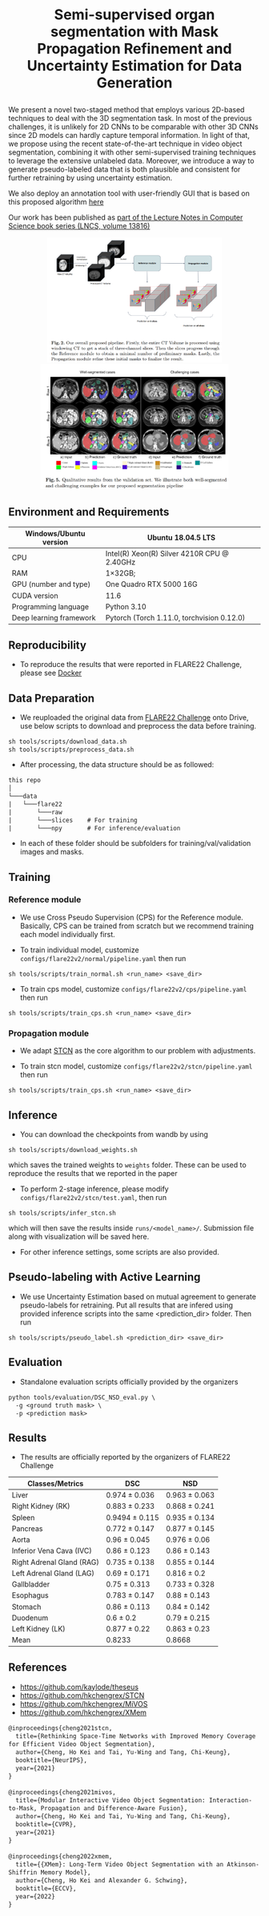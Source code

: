 # <p align="center"> Semi-supervised organ segmentation with Mask Propagation Refinement and Uncertainty Estimation for Data Generation </p>

We present a novel two-staged method that employs various 2D-based techniques to deal with the 3D segmentation task. In most of
the previous challenges, it is unlikely for 2D CNNs to be comparable with other 3D CNNs since 2D models can hardly capture temporal information. In light of that, we propose using the recent state-of-the-art technique in video object segmentation, combining it with other semi-supervised training techniques to leverage the extensive unlabeled data. Moreover, we introduce a way to generate pseudo-labeled data that is both plausible and consistent for further retraining by using uncertainty estimation. 

We also deploy an annotation tool with user-friendly GUI that is based on this proposed algorithm [here](https://github.com/nhtlongcs/ivos-gui) 

Our work has been published as [part of the Lecture Notes in Computer Science book series (LNCS, volume 13816)](https://link.springer.com/chapter/10.1007/978-3-031-23911-3_15)

<p align="center">
<img height="250" alt="screen" src="assets/overall.png">
<img height="250" alt="screen" src="assets/qualitative.png">
</p>

## **Environment and Requirements**

Windows/Ubuntu version | Ubuntu 18.04.5 LTS
--- | --- 
CPU | Intel(R) Xeon(R) Silver 4210R CPU @ 2.40GHz
RAM | 1×32GB;
GPU (number and type) | One Quadro RTX 5000 16G
CUDA version | 11.6
Programming language | Python 3.10
Deep learning framework | Pytorch (Torch 1.11.0, torchvision 0.12.0)

## **Reproducibility**
- To reproduce the results that were reported in FLARE22 Challenge, please see [Docker](Docker.md)

## **Data Preparation**

- We reuploaded the original data from [FLARE22 Challenge](ivos/FLARE22.md) onto Drive, use below scripts to download and preprocess the data before training.

```
sh tools/scripts/download_data.sh
sh tools/scripts/preprocess_data.sh
```

- After processing, the data structure should be as followed:
```
this repo
│   
└───data
|   └───flare22
|       └───raw
|       └───slices    # For training
|       └───npy       # For inference/evaluation
```
- In each of these folder should be subfolders for training/val/validation images and masks. 

## **Training**

### Reference module

- We use Cross Pseudo Supervision (CPS) for the Reference module. Basically, CPS can be trained from scratch but we recommend training each model individually first.

- To train individual model, customize `configs/flare22v2/normal/pipeline.yaml` then run
```
sh tools/scripts/train_normal.sh <run_name> <save_dir>
```

- To train cps model, customize `configs/flare22v2/cps/pipeline.yaml` then run
```
sh tools/scripts/train_cps.sh <run_name> <save_dir>
```

### Propagation module

- We adapt [STCN](https://github.com/hkchengrex/STCN) as the core algorithm to our problem with adjustments.

- To train stcn model, customize `configs/flare22v2/stcn/pipeline.yaml` then run
```
sh tools/scripts/train_cps.sh <run_name> <save_dir>
```

## **Inference**

- You can download the checkpoints from wandb by using
```
sh tools/scripts/download_weights.sh
```
which saves the trained weights to `weights` folder. These can be used to reproduce the results that we reported in the paper

- To perform 2-stage inference, please modify `configs/flare22v2/stcn/test.yaml`, then run
```
sh tools/scripts/infer_stcn.sh 
```
which will then save the results inside `runs/<model_name>/`. Submission file along with visualization will be saved here.

- For other inference settings, some scripts are also provided.

## **Pseudo-labeling with Active Learning**

- We use Uncertainty Estimation based on mutual agreement to generate pseudo-labels for retraining. Put all results that are infered using provided inference scripts into the same <prediction_dir> folder. Then run

```
sh tools/scripts/pseudo_label.sh <prediction_dir> <save_dir>
```

## **Evaluation**
- Standalone evaluation scripts officially provided by the organizers 
```
python tools/evaluation/DSC_NSD_eval.py \
  -g <ground truth mask> \
  -p <prediction mask>
```

## Results
- The results are officially reported by the organizers of FLARE22 Challenge

Classes/Metrics | DSC | NSD
--- | --- | ---
Liver | 0.974 ± 0.036 | 0.963 ± 0.063
Right Kidney (RK) | 0.883 ± 0.233 | 0.868 ± 0.241
Spleen | 0.9494 ± 0.115 | 0.935 ± 0.134
Pancreas | 0.772 ± 0.147 | 0.877 ± 0.145
Aorta | 0.96 ± 0.045 | 0.976 ± 0.06
Inferior Vena Cava (IVC) | 0.86 ± 0.123 | 0.86 ± 0.143
Right Adrenal Gland (RAG) | 0.735 ± 0.138 | 0.855 ± 0.144
Left Adrenal Gland (LAG) | 0.69 ± 0.171 | 0.816 ± 0.2
Gallbladder | 0.75 ± 0.313 | 0.733 ± 0.328
Esophagus | 0.783 ± 0.147 | 0.88 ± 0.143
Stomach | 0.86 ± 0.113 | 0.84 ± 0.142
Duodenum | 0.6 ± 0.2 | 0.79 ± 0.215
Left Kidney (LK) | 0.877 ± 0.22 | 0.863 ± 0.23
Mean | 0.8233 | 0.8668

## **References**

- https://github.com/kaylode/theseus
- https://github.com/hkchengrex/STCN
- https://github.com/hkchengrex/MiVOS
- https://github.com/hkchengrex/XMem

```
@inproceedings{cheng2021stcn,
  title={Rethinking Space-Time Networks with Improved Memory Coverage for Efficient Video Object Segmentation},
  author={Cheng, Ho Kei and Tai, Yu-Wing and Tang, Chi-Keung},
  booktitle={NeurIPS},
  year={2021}
}

@inproceedings{cheng2021mivos,
  title={Modular Interactive Video Object Segmentation: Interaction-to-Mask, Propagation and Difference-Aware Fusion},
  author={Cheng, Ho Kei and Tai, Yu-Wing and Tang, Chi-Keung},
  booktitle={CVPR},
  year={2021}
}

@inproceedings{cheng2022xmem,
  title={{XMem}: Long-Term Video Object Segmentation with an Atkinson-Shiffrin Memory Model},
  author={Cheng, Ho Kei and Alexander G. Schwing},
  booktitle={ECCV},
  year={2022}
}
```
